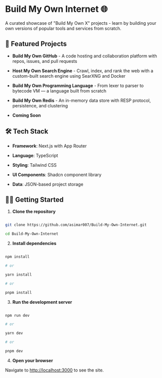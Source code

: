 # Build My Own Internet 🌐

A curated showcase of "Build My Own X" projects - learn by building your own versions of popular tools and services from scratch.

## 🚀 Featured Projects

- **Build My Own GitHub** - A code hosting and collaboration platform with repos, issues, and pull requests

- **Host My Own Search Engine** - Crawl, index, and rank the web with a custom-built search engine using SearXNG and Docker

- **Build My Own Programming Language** - From lexer to parser to bytecode VM — a language built from scratch

- **Build My Own Redis** - An in-memory data store with RESP protocol, persistence, and clustering
- **Coming Soon**

## 🛠️ Tech Stack

- **Framework**: Next.js with App Router

- **Language**: TypeScript

- **Styling**: Tailwind CSS

- **UI Components**: Shadcn component library

- **Data**: JSON-based project storage

## 🏃‍♂️ Getting Started

1.  **Clone the repository**

```bash

git clone https://github.com/asimar007/Build-My-Own-Internet.git

cd Build-My-Own-Internet

```

2.  **Install dependencies**

```bash

npm install

# or

yarn install

# or

pnpm install

```

3.  **Run the development server**

```bash

npm run dev

# or

yarn dev

# or

pnpm dev

```

4.  **Open your browser**

Navigate to [http://localhost:3000](http://localhost:3000) to see the site.
